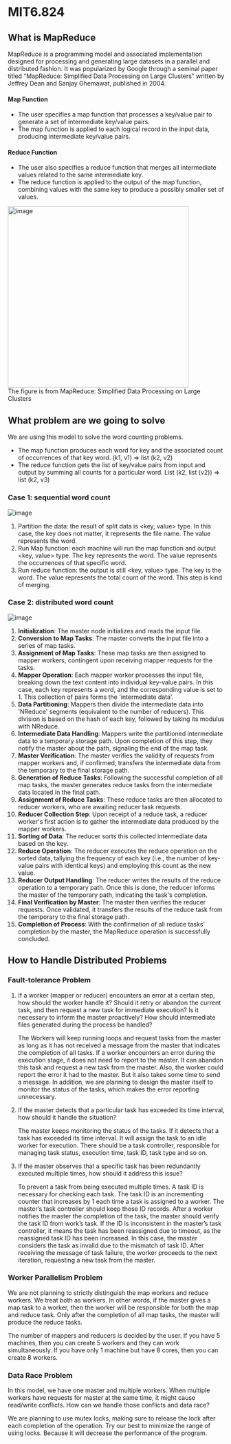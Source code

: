 # MIT6.824
## What is MapReduce
MapReduce is a programming model and associated implementation designed for processing and generating large datasets in a parallel and distributed fashion. It was popularized by Google through a seminal paper titled “MapReduce: Simplified Data Processing on Large Clusters” written by Jeffrey Dean and Sanjay Ghemawat, published in 2004.

#### Map Function
- The user specifies a map function that processes a key/value pair to generate a set of intermediate key/value pairs.
- The map function is applied to each logical record in the input data, producing intermediate key/value pairs.

#### Reduce Function
- The user also specifies a reduce function that merges all intermediate values related to the same intermediate key.
- The reduce function is applied to the output of the map function, combining values with the same key to produce a possibly smaller set of values.

<img width="420" alt="image" src="https://github.com/Nick-zhen/MIT6.824/assets/62523802/2e319b2e-5b4b-4aca-92a7-13324680bdbe"> <br>
The figure is from MapReduce: Simplified Data Processing on Large Clusters


## What problem are we going to solve
We are using this model to solve the word counting problems.
- The map function produces each word for key and the associated count of occurrences of that key word. (k1, v1) => list (k2, v2)
- The reduce function gets the list of key/value pairs from input and output by summing all counts for a particular word. List (k2, list (v2)) => list (k2, v3)

### Case 1: sequential word count <br>
 ![image](https://github.com/Nick-zhen/MIT6.824/assets/62523802/1119b356-e8f3-424e-ba31-5e836d9c99f9)
 
1. Partition the data: the result of split data is <key, value> type. In this case, the key does not matter, it represents the file name. The value represents the word.
2. Run Map function: each machine will run the map function and output <key, value> type. The key represents the word. The value represents the occurrences of that specific word.
3. Run reduce function: the output is still <key, value> type. The key is the word. The value represents the total count of the word. This step is kind of merging.

### Case 2: distributed word count

 ![image](https://github.com/Nick-zhen/MIT6.824/assets/62523802/a2b15401-f57e-4683-a478-f55056507a04)

1. **Initialization**: The master node initializes and reads the input file.
2. **Conversion to Map Tasks**: The master converts the input file into a series of map tasks.
3. **Assignment of Map Tasks**: These map tasks are then assigned to mapper workers, contingent upon receiving mapper requests for the tasks.
4. **Mapper Operation**: Each mapper worker processes the input file, breaking down the text content into individual key-value pairs. In this case, each key represents a word, and the corresponding value is set to 1. This collection of pairs forms the 'intermediate data'.
5. **Data Partitioning**: Mappers then divide the intermediate data into 'NReduce' segments (equivalent to the number of reducers). This division is based on the hash of each key, followed by taking its modulus with NReduce.
6. **Intermediate Data Handling**: Mappers write the partitioned intermediate data to a temporary storage path. Upon completion of this step, they notify the master about the path, signaling the end of the map task.
7. **Master Verification**: The master verifies the validity of requests from mapper workers and, if confirmed, transfers the intermediate data from the temporary to the final storage path.
8. **Generation of Reduce Tasks**: Following the successful completion of all map tasks, the master generates reduce tasks from the intermediate data located in the final path.
9. **Assignment of Reduce Tasks**: These reduce tasks are then allocated to reducer workers, who are awaiting reducer task requests.
10. **Reducer Collection Step**: Upon receipt of a reduce task, a reducer worker's first action is to gather the intermediate data produced by the mapper workers.
11. **Sorting of Data**: The reducer sorts this collected intermediate data based on the key.
12. **Reduce Operation**: The reducer executes the reduce operation on the sorted data, tallying the frequency of each key (i.e., the number of key-value pairs with identical keys) and employing this count as the new value.
13. **Reducer Output Handling**: The reducer writes the results of the reduce operation to a temporary path. Once this is done, the reducer informs the master of the temporary path, indicating the task's completion.
14. **Final Verification by Master**: The master then verifies the reducer requests. Once validated, it transfers the results of the reduce task from the temporary to the final storage path.
15. **Completion of Process**: With the confirmation of all reduce tasks' completion by the master, the MapReduce operation is successfully concluded.

## How to Handle Distributed Problems 
### Fault-tolerance Problem
1. If a worker (mapper or reducer) encounters an error at a certain step, how should the worker handle it? Should it retry or abandon the current task, and then request a new task for immediate execution? Is it necessary to inform the master proactively? How should intermediate files generated during the process be handled?
   
   The Workers will keep running loops and request tasks from the master as long as it has not received a message from the master that indicates the completion of all tasks. If a worker encounters an error during the execution stage, it does not need to report to the master. It can abandon this task and request a new task from the master. Also, the worker could report the error it had to the master. But it also takes some time to send a message. In addition, we are planning to design the master itself to monitor the status of the tasks, which makes the error reporting unnecessary.

2. If the master detects that a particular task has exceeded its time interval, how should it handle the situation?

   The master keeps monitoring the status of the tasks. If it detects that a task has exceeded its time interval. It will assign the task to an idle worker for execution. There should be a task controller, responsible for managing task status, execution time, task ID, task type and so on.

3. If the master observes that a specific task has been redundantly executed multiple times, how should it address this issue?

   To prevent a task from being executed multiple times. A task ID is necessary for checking each task. The task ID is an incrementing counter that increases by 1 each time a task is assigned to a worker. The master’s task controller should keep those ID records. After a worker notifies the master the completion of the task, the master should verify the task ID from work’s task. If the ID is inconsistent in the master’s task controller, it means the task has been reassigned due to timeout, as the reassigned task ID has been increased. In this case, the master considers the task as invalid due to the mismatch of task ID. After receiving the message of task failure, the worker proceeds to the next iteration, requesting a new task from the master.

### Worker Parallelism Problem
We are not planning to strictly distinguish the map workers and reduce workers. We treat both as workers. In other words, if the master gives a map task to a worker, then the worker will be responsible for both the map and reduce task. Only after the completion of all map tasks, the master will produce the reduce tasks.

The number of mappers and reducers is decided by the user. If you have 5 machines, then you can create 5 workers and they can work simultaneously. If you have only 1 machine but have 8 cores, then you can create 8 workers.

### Data Race Problem
In this model, we have one master and multiple workers. When multiple workers have requests for master at the same time, it might cause read/write conflicts. How can we handle those conflicts and data race?

We are planning to use mutex locks, making sure to release the lock after each completion of the operation. Try our best to minimize the range of using locks. Because it will decrease the performance of the program.


